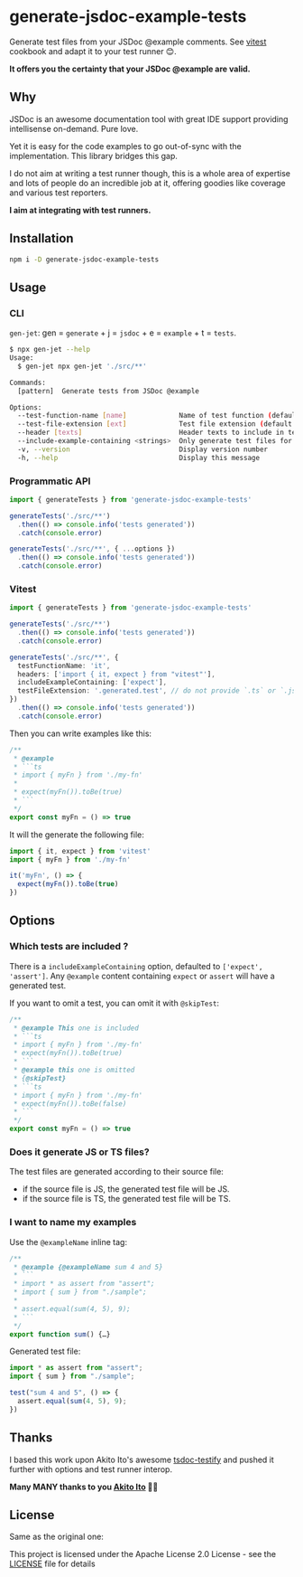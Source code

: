 # generate-jsdoc-example-tests

Generate test files from your JSDoc @example comments. See [vitest](#vitest) cookbook and adapt it to your test runner 😊.

**It offers you the certainty that your JSDoc @example are valid.**

## Why

JSDoc is an awesome documentation tool with great IDE support providing intellisense on-demand. Pure love.

Yet it is easy for the code examples to go out-of-sync with the implementation. This library bridges this gap.

I do not aim at writing a test runner though, this is a whole area of expertise and lots of people do an incredible job at it, offering goodies like coverage and various test reporters.

**I aim at integrating with test runners.**

## Installation

```sh
npm i -D generate-jsdoc-example-tests
```

## Usage

### CLI

`gen-jet`: gen = `generate` + j = `jsdoc` + e = `example` + t = `tests`.

```sh
$ npx gen-jet --help
Usage:
  $ gen-jet npx gen-jet './src/**'

Commands:
  [pattern]  Generate tests from JSDoc @example

Options:
  --test-function-name [name]             Name of test function (default: "test") (default: test)
  --test-file-extension [ext]             Test file extension (default: ".example.test") (default: .example.test)
  --header [texts]                        Header texts to include in test files, ie: --header 'import { test } from "vitest"' --header 'import …' (default: )
  --include-example-containing <strings>  Only generate test files for examples including one of the given strings (default: assert,expect)
  -v, --version                           Display version number 
  -h, --help                              Display this message 
```

### Programmatic API

```ts
import { generateTests } from 'generate-jsdoc-example-tests'

generateTests('./src/**')
  .then(() => console.info('tests generated'))
  .catch(console.error)

generateTests('./src/**', { ...options })
  .then(() => console.info('tests generated'))
  .catch(console.error)

```

### Vitest

```ts
import { generateTests } from 'generate-jsdoc-example-tests'

generateTests('./src/**')
  .then(() => console.info('tests generated'))
  .catch(console.error)

generateTests('./src/**', {
  testFunctionName: 'it',
  headers: ['import { it, expect } from "vitest"'],
  includeExampleContaining: ['expect'],
  testFileExtension: '.generated.test', // do not provide `.ts` or `.js`
})
  .then(() => console.info('tests generated'))
  .catch(console.error)
```

Then you can write examples like this:
```ts
/**
 * @example
 * ```ts
 * import { myFn } from './my-fn'
 * 
 * expect(myFn()).toBe(true)
 * ```
 */ 
export const myFn = () => true
```

It will the generate the following file:

```ts
import { it, expect } from 'vitest'
import { myFn } from './my-fn'

it('myFn', () => {
  expect(myFn()).toBe(true)
})
```

## Options

### Which tests are included ?

There is a `includeExampleContaining` option, defaulted to `['expect', 'assert']`.
Any `@example` content containing `expect` or `assert` will have a generated test.

If you want to omit a test, you can omit it with `@skipTest`:
```ts
/**
 * @example This one is included
 * ```ts
 * import { myFn } from './my-fn'
 * expect(myFn()).toBe(true)
 * ```
 * @example this one is omitted
 * {@skipTest}
 * ```ts
 * import { myFn } from './my-fn'
 * expect(myFn()).toBe(false)
 * ```
 */
export const myFn = () => true
```

### Does it generate JS or TS files?

The test files are generated according to their source file:
- if the source file is JS, the generated test file will be JS.
- if the source file is TS, the generated test file will be TS.

### I want to name my examples

Use the `@exampleName` inline tag:

```ts
/**
 * @example {@exampleName sum 4 and 5}
 * ```
 * import * as assert from "assert";
 * import { sum } from "./sample";
 *
 * assert.equal(sum(4, 5), 9);
 * ```
 */
export function sum() {…}
```

Generated test file:

```ts
import * as assert from "assert";
import { sum } from "./sample";

test("sum 4 and 5", () => {
  assert.equal(sum(4, 5), 9);
})
```

## Thanks

I based this work upon Akito Ito's awesome [tsdoc-testify](https://github.com/akito0107/tsdoc-testify) and pushed it further with options and test runner interop.

**Many MANY thanks to you [Akito Ito](https://github.com/akito0107) 🙏🙏**

## License

Same as the original one:

This project is licensed under the Apache License 2.0 License - see the [LICENSE](LICENSE) file for details
